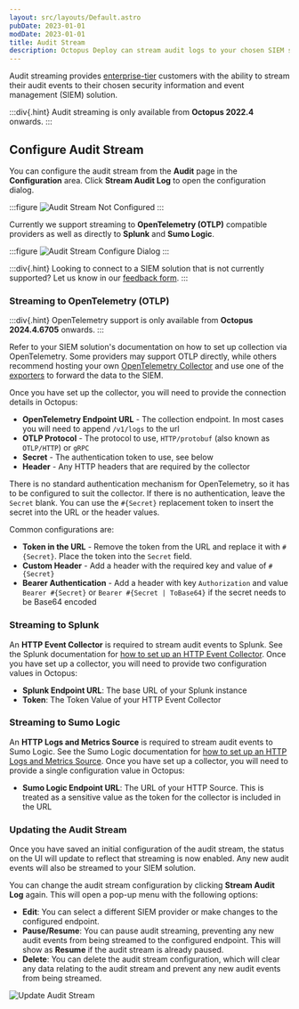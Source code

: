 ```yaml
---
layout: src/layouts/Default.astro
pubDate: 2023-01-01
modDate: 2023-01-01
title: Audit Stream
description: Octopus Deploy can stream audit logs to your chosen SIEM solution
---
```


Audit streaming provides [enterprise-tier](https://octopus.com/pricing) customers with the ability to stream their audit events to their chosen security information and event management (SIEM) solution.

:::div{.hint}
Audit streaming is only available from **Octopus 2022.4** onwards.
:::

## Configure Audit Stream

You can configure the audit stream from the **Audit** page in the **Configuration** area. Click **Stream Audit Log** to open the configuration dialog.

:::figure
![Audit Stream Not Configured](/docs/img/security/users-and-teams/auditing/images/audit-stream-not-configured.png)
:::

Currently we support streaming to **OpenTelemetry (OTLP)** compatible providers as well as directly to **Splunk** and **Sumo Logic**.

:::figure
![Audit Stream Configure Dialog](/docs/img/security/users-and-teams/auditing/images/audit-stream-configure-dialog.png)
:::

:::div{.hint}
Looking to connect to a SIEM solution that is not currently supported? Let us know in our [feedback form](https://oc.to/AuditStreamFeedbackForm).
:::

### Streaming to OpenTelemetry (OTLP)

:::div{.hint}
OpenTelemetry support is only available from **Octopus 2024.4.6705** onwards.
:::

Refer to your SIEM solution's documentation on how to set up collection via OpenTelemetry. Some providers may support OTLP directly, while others recommend hosting your own [OpenTelemetry Collector](https://github.com/open-telemetry/opentelemetry-collector) and use one of the [exporters](https://github.com/open-telemetry/opentelemetry-collector-contrib/tree/main/exporter) to forward the data to the SIEM.

Once you have set up the collector, you will need to provide the connection details in Octopus:
- **OpenTelemetry Endpoint URL** - The collection endpoint. In most cases you will need to append `/v1/logs` to the url
- **OTLP Protocol** - The protocol to use, `HTTP/protobuf` (also known as `OTLP/HTTP`) or `gRPC`
- **Secret** - The authentication token to use, see below
- **Header** - Any HTTP headers that are required by the collector

There is no standard authentication mechanism for OpenTelemetry, so it has to be configured to suit the collector. If there is no authentication, leave the `Secret` blank. You can use the `#{Secret}` replacement token to insert the secret into the URL or the header values.

Common configurations are:
- **Token in the URL** - Remove the token from the URL and replace it with `#{Secret}`. Place the token into the `Secret` field.
- **Custom Header** - Add a header with the required key and value of `#{Secret}`
- **Bearer Authentication** - Add a header with key `Authorization` and value `Bearer #{Secret}` or `Bearer #{Secret | ToBase64}` if the secret needs to be Base64 encoded

### Streaming to Splunk

An **HTTP Event Collector** is required to stream audit events to Splunk. See the Splunk documentation for [how to set up an HTTP Event Collector](https://docs.splunk.com/Documentation/Splunk/latest/Data/UsetheHTTPEventCollector). Once you have set up a collector, you will need to provide two configuration values in Octopus:

- **Splunk Endpoint URL**: The base URL of your Splunk instance
- **Token**: The Token Value of your HTTP Event Collector

### Streaming to Sumo Logic

An **HTTP Logs and Metrics Source** is required to stream audit events to Sumo Logic. See the Sumo Logic documentation for [how to set up an HTTP Logs and Metrics Source](https://help.sumologic.com/docs/send-data/hosted-collectors/http-source/logs-metrics/). Once you have set up a collector, you will need to provide a single configuration value in Octopus:

- **Sumo Logic Endpoint URL**: The URL of your HTTP Source. This is treated as a sensitive value as the token for the collector is included in the URL

### Updating the Audit Stream

Once you have saved an initial configuration of the audit stream, the status on the UI will update to reflect that streaming is now enabled. Any new audit events will also be streamed to your SIEM solution.

You can change the audit stream configuration by clicking **Stream Audit Log** again. This will open a pop-up menu with the following options:

- **Edit**: You can select a different SIEM provider or make changes to the configured endpoint.
- **Pause/Resume**: You can pause audit streaming, preventing any new audit events from being streamed to the configured endpoint. This will show as **Resume** if the audit stream is already paused.
- **Delete**: You can delete the audit stream configuration, which will clear any data relating to the audit stream and prevent any new audit events from being streamed.

![Update Audit Stream](/docs/img/security/users-and-teams/auditing/images/audit-stream-update.png)
